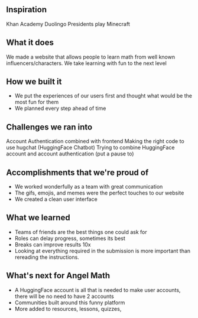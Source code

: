 ## Inspiration
Khan Academy
Duolingo
Presidents play Minecraft

## What it does
We made a website that allows people to learn math from well known influencers/characters.
We take learning with fun to the next level

## How we built it
* We put the experiences of our users first and thought what would be the most fun for them 
* We planned every step ahead of time 

## Challenges we ran into
Account Authentication combined with frontend 
Making the right code to use hugchat (HuggingFace Chatbot)
Trying to combine HuggingFace account and account authentication (put a pause to)

## Accomplishments that we're proud of
* We worked wonderfully as a team with great communication
* The gifs, emojis, and memes were the perfect touches to our website
* We created a clean user interface 

## What we learned
* Teams of friends are the best things one could ask for 
* Roles can delay progress, sometimes its best 
* Breaks can improve results 10x
* Looking at everything required in the submission is more important than rereading the instructions.

## What's next for Angel Math
* A HuggingFace account is all that is needed to make user accounts, there will be no need to have 2 accounts
* Communities built around this funny platform 
* More added to resources, lessons, quizzes, 
